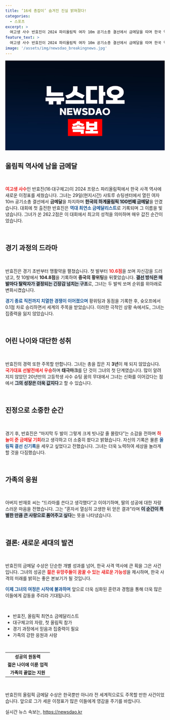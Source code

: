 ```yaml
---
title: ‘16세 총잡이’ 숨겨진 진실 밝혀졌다!
categories:
  - 스포츠
excerpt: >
  여고생 사수 반효진이 2024 파리올림픽 여자 10m 공기소총 결선에서 금메달을 따며 한국 역대 최연소 금메달리스트로 새 역사! 100번째 금메달 획득의 기쁨과 함께 자신의 이름을 남기겠다는 의지를 전했다.
feature_text: >
  여고생 사수 반효진이 2024 파리올림픽 여자 10m 공기소총 결선에서 금메달을 따며 한국 역대 최연소 금메달리스트로 새 역사! 100번째 금메달 획득의 기쁨과 함께 자신의 이름을 남기겠다는 의지를 전했다.
image: '/assets/img/newsdao_breakingnews.jpg'
---
```


<p><img src="/assets/img/newsdao_breakingnews.jpg" alt="ontimetimes 속보" /></p>

<h2 data-ke-size="size26">올림픽 역사에 남을 금메달</h2>

<p data-ke-size="size16">&nbsp;</p>

<p><b><span style="color: #ee2323;">여고생 사수</span></b>인 반효진(16·대구체고)이 2024 프랑스 파리올림픽에서 한국 사격 역사에 새로운 이정표를 세웠습니다. 그녀는 29일(현지시간) 샤토루 슈팅센터에서 열린 여자 10m 공기소총 결선에서 <strong>금메달</strong>을 차지하며 <b><span style="background-color: #21538527;">한국의 하계올림픽 100번째 금메달</span></b>을 안겼습니다. 대회에 첫 출전한 반효진은 <b><span style="color: #1a5490;">역대 최연소 금메달리스트</span></b>로 기록되며 그 이름을 빛냈습니다. 그녀가 쏜 262.2점은 이 대회에서 최고의 성적을 의미하며 매우 값진 순간이었습니다.</p>

<p data-ke-size="size16">&nbsp;</p>

<h2 data-ke-size="size26">경기 과정의 드라마</h2>

<p data-ke-size="size16">&nbsp;</p>

<p>반효진은 경기 초반부터 맹활약을 펼쳤습니다. 첫 발부터 <b><span style="color: #ee2323;">10.6점</span></b>을 쏘며 자신감을 드러냈고, 첫 10발에서 <strong>104.8점</strong>을 기록하여 <strong>중국의 황위팅</strong>을 뒤쫓았습니다. <b><span style="background-color: #21538527;">결선 방식은 매 발마다 탈락자가 결정되는 긴장감 넘치는 구조</span></b>로, 그녀는 두 발씩 쏘며 순위를 위아래로 변화시켰습니다. </p>

<p><b><span style="color: #1a5490;">경기 종료 직전까지 치열한 경쟁이 이어졌으며</span></b> 황위팅과 동점을 기록한 후, 슛오프에서 0.1점 차로 승리하면서 세계의 주목을 받았습니다. 이러한 극적인 상황 속에서도, 그녀는 집중력을 잃지 않았습니다. </p>

<p data-ke-size="size16">&nbsp;</p>

<h2 data-ke-size="size26">어린 나이와 대단한 성취</h2>

<p data-ke-size="size16">&nbsp;</p>

<p>반효진의 경력 또한 주목할 만합니다. 그녀는 총을 잡은 지 <strong>3년</strong>이 채 되지 않았습니다. <b><span style="color: #ee2323;">국가대표 선발전에서 우승</span></b>하며 <b>태극마크</b>를 단 것이 그녀의 첫 단계였습니다. 많이 알려지지 않았던 20년만의 고등학생 사수 슈팅 꿈의 무대에서 그녀는 신화를 이어갔다는 점에서 <b><span style="background-color: #21538527;">그의 성장은 더욱 값지다</span></b>고 할 수 있습니다.</p>

<p data-ke-size="size16">&nbsp;</p>

<h2 data-ke-size="size26">진정으로 소중한 순간</h2>

<p data-ke-size="size16">&nbsp;</p>

<p>경기 후, 반효진은 “마지막 두 발이 그렇게 크게 빗나갈 줄 몰랐다”는 소감을 전하며 <b><span style="color: #ee2323;">하늘이 준 금메달 기회</span></b>라고 생각하고 더 소중히 쐈다고 밝혔습니다. 자신의 기록은 물론 <b><span style="color: #1a5490;">올림픽 결선 신기록</span></b>을 세우고 싶었다고 전했습니다. 그녀는 더욱 노력하여 세상을 놀라게 할 것을 다짐했습니다.</p>

<p data-ke-size="size16">&nbsp;</p>

<h2 data-ke-size="size26">가족의 응원</h2>

<p data-ke-size="size16">&nbsp;</p>

<p>아버지 반재호 씨는 “드라마를 쓴다고 생각했다”고 이야기하며, 딸의 성공에 대한 자랑스러운 마음을 전했습니다. 그는 “혼자서 열심히 고생한 뒤 얻은 결과”라며 <b><span style="background-color: #21538527;">이 순간이 특별한 만큼 큰 사랑으로 품어주고 싶다</span></b>는 뜻을 나타냈습니다.</p>

<p data-ke-size="size16">&nbsp;</p>

<h2 data-ke-size="size26">결론: 새로운 세대의 발견</h2>

<p data-ke-size="size16">&nbsp;</p>

<p>반효진의 금메달 수상은 단순한 개별 성과를 넘어, 한국 사격 역사에 큰 획을 그은 사건입니다. 그녀의 성공은 <b><span style="color: #ee2323;">젊은 유망주들이 꿈꿀 수 있는 새로운 가능성</span></b>을 제시하며, 한국 사격의 미래를 밝히는 좋은 본보기가 될 것입니다. </p>

<p><b><span style="color: #1a5490;">이제 그녀의 여정은 시작에 불과하며</span></b> 앞으로 더욱 심화된 훈련과 경험을 통해 더욱 많은 이들에게 감동을 주리라 기대됩니다. </p>

<p data-ke-size="size16">&nbsp;</p> 

<ul>
    <li>반효진, 올림픽 최연소 금메달리스트</li>
    <li>대구체고의 자랑, 첫 올림픽 참가</li>
    <li>경기 과정에서 믿음과 집중력이 필요</li>
    <li>가족의 강한 응원과 사랑</li>
</ul>

<p data-ke-size="size16">&nbsp;</p>

<table style="width: 100%;">
    <tr>
        <td style="text-align: center; height: 17px;"><b>성공의 원동력</b></td>
    </tr>
    <tr>
        <td style="text-align: center; height: 17px;"><b>젊은 나이에 이룬 업적</b></td>
    </tr>
    <tr>
        <td style="text-align: center; height: 17px;"><b>가족의 끝없는 지원</b></td>
    </tr>
</table>

<p data-ke-size="size16">&nbsp;</p>

<p>반효진의 올림픽 금메달 수상은 한국뿐만 아니라 전 세계적으로도 주목할 만한 사건이었습니다. 앞으로 그가 세운 이정표가 많은 이들에게 영감을 주기를 바랍니다.</p>
실시간 뉴스 속보는, <a href="https://newsdao.kr" rel="dofollow">https://newsdao.kr</a>


